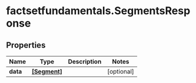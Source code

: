# factsetfundamentals.SegmentsResponse

## Properties

Name | Type | Description | Notes
------------ | ------------- | ------------- | -------------
**data** | [**[Segment]**](Segment.md) |  | [optional] 


